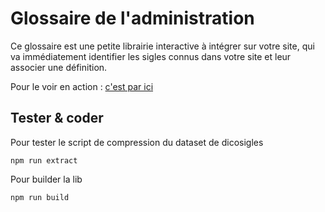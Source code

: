 # Glossaire de l'administration

Ce glossaire est une petite librairie interactive à intégrer sur votre
site, qui va immédiatement identifier les sigles connus dans votre site
et leur associer une définition.

Pour le voir en action : [c'est par ici](https://betagouv.github.io/glossaire/)

## Tester & coder

Pour tester le script de compression du dataset de dicosigles

```
npm run extract
```

Pour builder la lib

```
npm run build
```

